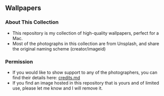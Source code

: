 ## Wallpapers

### About This Collection
- This repository is my collection of high-quality wallpapers, perfect for a Mac.
- Most of the photographs in this collection are from Unsplash, and share the original naming scheme (creator/imageid)

### Permission
- If you would like to show support to any of the photographers, you can find their details here: [credits.md](https://github.com/Atlantis-23/wallpapers/tree/main/credits.md)
- If you find an image hosted in this repository that is yours and of limited use, please let me know and I will remove it.
